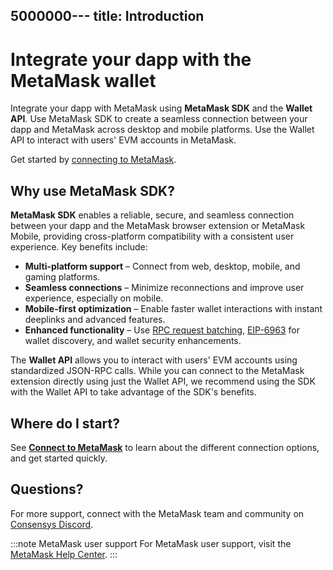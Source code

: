 5000000---
title: Introduction
---

# Integrate your dapp with the MetaMask wallet

Integrate your dapp with MetaMask using **MetaMask SDK** and the **Wallet API**.
Use MetaMask SDK to create a seamless connection between your dapp and MetaMask across desktop and
mobile platforms.
Use the Wallet API to interact with users' EVM accounts in MetaMask.

Get started by [connecting to MetaMask](connect/index.md).

## Why use MetaMask SDK?

**MetaMask SDK** enables a reliable, secure, and seamless connection between your dapp and the
MetaMask browser extension or MetaMask Mobile, providing cross-platform compatibility with a
consistent user experience.
Key benefits include:

- **Multi-platform support** – Connect from web, desktop, mobile, and gaming platforms.
- **Seamless connections** – Minimize reconnections and improve user experience, especially on mobile.
- **Mobile-first optimization** – Enable faster wallet interactions with instant deeplinks and advanced features.
- **Enhanced functionality** – Use [RPC request batching](how-to/batch-json-rpc-requests.md),
  [EIP-6963](/wallet/concepts/wallet-interoperability.md) for wallet discovery, and wallet security enhancements.

The **Wallet API** allows you to interact with users' EVM accounts using standardized JSON-RPC calls.
While you can connect to the MetaMask extension directly using just the Wallet API, we recommend
using the SDK with the Wallet API to take advantage of the SDK's benefits.

## Where do I start?

See [**Connect to MetaMask**](connect/index.md) to learn about the different connection options,
and get started quickly.

## Questions?

For more support, connect with the MetaMask team and community on [Consensys Discord](https://discord.gg/consensys).

:::note MetaMask user support
For MetaMask user support, visit the [MetaMask Help Center](https://support.metamask.io/).
:::
